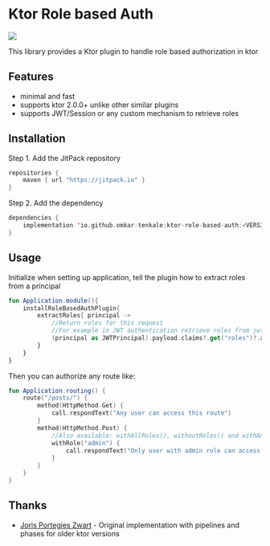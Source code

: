 # Ktor Role based Auth
[![](https://jitpack.io/v/omkar-tenkale/ktor-role-based-auth.svg)](https://jitpack.io/#omkar-tenkale/ktor-role-based-auth)

This library provides a Ktor plugin to handle role based authorization in ktor


## Features

- minimal and fast
- supports ktor 2.0.0+ unlike other similar plugins
- supports JWT/Session or any custom mechanism to retrieve roles


## Installation

Step 1. Add the JitPack repository

```kotlin
repositories {
    maven { url "https://jitpack.io" }
}
```

Step 2. Add the dependency

```kotlin
dependencies {
    implementation 'io.github.omkar-tenkale:ktor-role-based-auth:<VERSION>'
}
```


## Usage

Initialize when setting up application, tell the plugin how to extract roles from a principal
```kotlin
fun Application.module(){
    installRoleBasedAuthPlugin{
        extractRoles{ principal ->
            //Return roles for this request
            //For example in JWT authentication retrieve roles from jwt payload
            (principal as JWTPrincipal).payload.claims?.get("roles")?.asList(String::class.java)?.toSet() ?: emptySet()
        }
    }
}
```
Then you can authorize any route like:
```kotlin
fun Application.routing() {
    route("/posts/") {
        method(HttpMethod.Get) {
            call.respondText("Any user can access this route")
        }
        method(HttpMethod.Post) {
            //Also available: withAllRoles(), withoutRoles() and withAnyRole()
            withRole("admin") {
                call.respondText("Only user with admin role can access this route, others will get a HTTP 403 (Forbidden) response")
            }
        }
    }
}
```

## Thanks
- [Joris Portegies Zwart](https://github.com/ximedes/ktor-authorization) - Original implementation with pipelines and phases for older ktor versions
